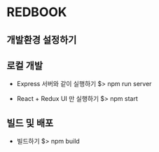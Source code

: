 # REDBOOK

## 개발환경 설정하기

## 로컬 개발
 - Express 서버와 같이 실행하기
    $> npm run server

 - React + Redux UI 만 실행하기
    $> npm start

## 빌드 및 배포

 - 빌드하기
    $> npm build
    